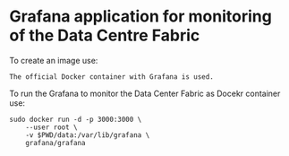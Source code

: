 # Grafana application for monitoring of the Data Centre Fabric

To create an image use:
```
The official Docker container with Grafana is used.
```

To run the Grafana to monitor the Data Center Fabric as Docekr container use:
```
sudo docker run -d -p 3000:3000 \
    --user root \
    -v $PWD/data:/var/lib/grafana \
    grafana/grafana
```
